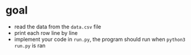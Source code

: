 # goal

- read the data from the `data.csv` file
- print each row line by line
- implement your code in `run.py`, the program should run when `python3 run.py` is ran
